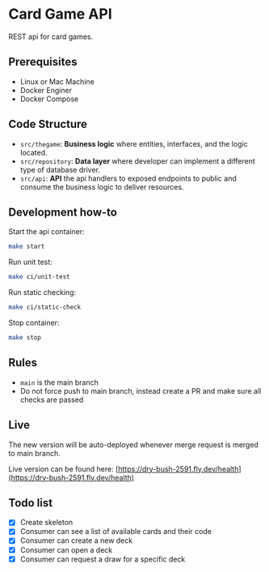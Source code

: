 # Card Game API

REST api for card games.

## Prerequisites

- Linux or Mac Machine
- Docker Enginer
- Docker Compose

## Code Structure

- `src/thegame`: **Business logic** where entities, interfaces, and the logic located.
- `src/repository`: **Data layer** where developer can implement a different type of database driver.
- `src/api`: **API** the api handlers to exposed endpoints to public and consume the business logic to deliver resources.

## Development how-to

Start the api container:

```bash
make start
```

Run unit test:

```bash
make ci/unit-test
```

Run static checking:

```bash
make ci/static-check
```

Stop container:

```bash
make stop
```

## Rules

- `main` is the main branch
- Do not force push to main branch, instead create a PR and make sure all checks are passed

## Live

The new version will be auto-deployed whenever merge request is merged to main branch.

Live version can be found here: [https://dry-bush-2591.fly.dev/health](https://dry-bush-2591.fly.dev/health)

## Todo list

- [x] Create skeleton
- [x] Consumer can see a list of available cards and their code
- [x] Consumer can create a new deck
- [x] Consumer can open a deck
- [x] Consumer can request a draw for a specific deck
